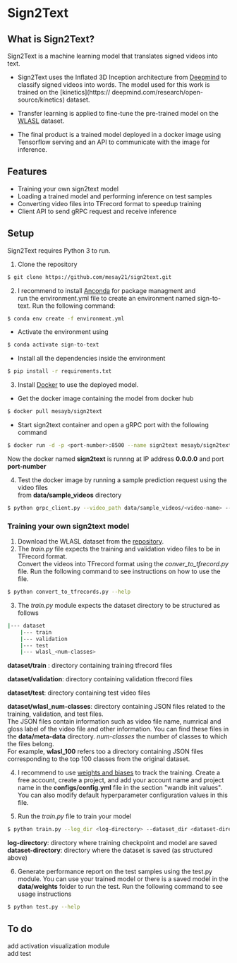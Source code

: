 # Sign2Text

## What is Sign2Text?
Sign2Text is a machine learning model that translates signed videos into text. 
* Sign2Text uses the Inflated 3D Inception architecture from [Deepmind](https://github.com/deepmind/kinetics-i3d) 	to classify signed videos into words. The model used for this work is trained on the [kinetics](https://	deepmind.com/research/open-source/kinetics) dataset.

* Transfer learning is applied to fine-tune the pre-trained model on the [WLASL](https://github.com/dxli94/WLASL) dataset. 

* The final product is a trained model deployed in a docker image using Tensorflow serving and an API
	to communicate with the image for inference.

## Features

* Training your own sign2text model
* Loading a trained model and performing inference on test samples
* Converting video files into TFrecord format to speedup training
* Client API to send gRPC request and receive inference
 
## Setup
Sign2Text requires Python 3 to run. 
1. Clone the repository
```sh
$ git clone https://github.com/mesay21/sign2text.git
```
2. I recommend to install [Anconda](https://www.anaconda.com/products/individual) for package managment and  
run the environment.yml file to create an environment named sign-to-text.  Run the following command:

```sh
$ conda env create -f environment.yml
```
* Activate the environment using 
```sh 
$ conda activate sign-to-text
```
* Install all the dependencies inside the environment
```sh
$ pip install -r requirements.txt
```
3. Install [Docker](https://docs.docker.com/get-docker/) to use the deployed model.
* Get the docker image containing the model from docker hub
```sh
$ docker pull mesayb/sign2text
```
* Start sign2text container and open a gRPC port with the following command
```sh
$ docker run -d -p <port-number>:8500 --name sign2text mesayb/sign2text
```
Now the docker named **sign2text** is runnng at IP address **0.0.0.0** and port **port-number**

4. Test the docker image by running a sample prediction request using the video files  
from **data/sample_videos** directory
```sh
$ python grpc_client.py --video_path data/sample_videos/<video-name> --ip_addr 0.0.0.0 --port <port-number>
```
### Training your own sign2text model
    
1. Download the WLASL dataset from the [repository](https://github.com/dxli94/WLASL).
2. The *train.py* file expects the training and validation video files to be in TFrecord format.  
    Convert the videos into TFrecord format using the *conver_to_tfrecord.py* file.  Run the following command to see 
    instructions on how to use the file.
```sh
$ python convert_to_tfrecords.py --help
```
3. The *train.py* module expects the dataset directory to be structured as follows
```bash  
|--- dataset  
    |--- train   
    |--- validation  
    |--- test  
    |--- wlasl_<num-classes>  
```
**dataset/train** : directory containing training tfrecord files  

**dataset/validation**: directory containing validation tfrecord files  

**dataset/test**: directory containing test video files  

**dataset/wlasl_num-classes**: directory containing JSON files related to the training, validation, and test files.  
    The JSON files contain information such as video file name, numrical and gloss label of the video file and other information.
    You can find these files in the **data/meta-data** directory. 
    *num-classes* the number of classes to which the files belong.  
    For example, **wlasl_100** refers too a directory containing JSON files corresponding to the top 100 classes from the original dataset.

4. I recommend to use [weights and biases](https://www.wandb.com/) to track the training. Create a free account, create a project, and add your
    account name and project name in the **configs/config.yml** file in the section "wandb init values".  
    You can also modify default hyperparameter configuration values in this file.

5. Run the *train.py* file to train your model
```sh
$ python train.py --log_dir <log-directory> --dataset_dir <dataset-directory>
```

**log-directory**: directory where training checkpoint and model are saved  
**dataset-directory**: directory where the dataset is saved (as structured above)

6. Generate performance report on the test samples using the test.py module.  You can use your trained model or there is
a saved model in the **data/weights** folder to run the test.  Run the following command to see usage instructions
```sh
$ python test.py --help
```

## To do

add activation visualization module  
add test


